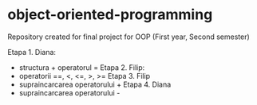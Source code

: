 # object-oriented-programming
Repository created for final project for OOP (First year, Second semester)

Etapa 1.
Diana: 
- structura + operatorul =
Etapa 2.
Filip:
- operatorii ==, <, <=, >, >=
Etapa 3.
Filip
- supraincarcarea operatorului +
Etapa 4.
Diana
- supraincarcarea operatorului -
